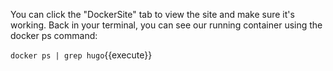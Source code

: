You can click the "DockerSite" tab to view the site and make sure it's working. Back
in your terminal, you can see our running container using the docker ps command:

`docker ps | grep hugo`{{execute}}